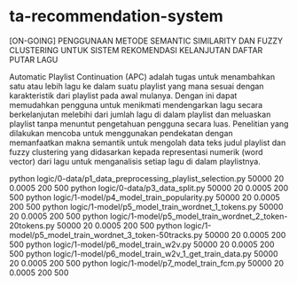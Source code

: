 # ta-recommendation-system

[ON-GOING] PENGGUNAAN METODE SEMANTIC SIMILARITY DAN FUZZY CLUSTERING UNTUK SISTEM REKOMENDASI KELANJUTAN DAFTAR PUTAR LAGU

Automatic Playlist Continuation (APC) adalah tugas untuk menambahkan satu atau lebih lagu ke dalam suatu playlist yang mana sesuai dengan karakteristik dari playlist pada awal mulanya. Dengan ini dapat memudahkan pengguna untuk menikmati mendengarkan lagu secara berkelanjutan melebihi dari jumlah lagu di dalam playlist dan meluaskan playlist tanpa menuntut pengetahuan pengguna secara luas. Penelitian yang dilakukan mencoba untuk menggunakan pendekatan dengan memanfaatkan makna semantik untuk mengolah data teks judul playlist dan fuzzy clustering yang didasarkan kepada representasi numerik (word vector) dari lagu untuk menganalisis setiap lagu di dalam playlistnya.

python logic/0-data/p1_data_preprocessing_playlist_selection.py 50000 20 0.0005 200 500
python logic/0-data/p3_data_split.py 50000 20 0.0005 200 500
python logic/1-model/p4_model_train_popularity.py  50000 20 0.0005 200 500
python logic/1-model/p5_model_train_wordnet_1_tokens.py 50000 20 0.0005 200 500
python logic/1-model/p5_model_train_wordnet_2_token-20tokens.py 50000 20 0.0005 200 500
python logic/1-model/p5_model_train_wordnet_3_token-50tracks.py 50000 20 0.0005 200 500
python logic/1-model/p6_model_train_w2v.py 50000 20 0.0005 200 500
python logic/1-model/p6_model_train_w2v_1_get_train_data.py 50000 20 0.0005 200 500
python logic/1-model/p7_model_train_fcm.py 50000 20 0.0005 200 500